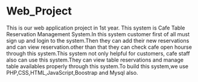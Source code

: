 # Web_Project
This is our web application project in 1st year.
This system is Cafe Table Reservation Management System.In this system customer first of all must sign up and login to the system.Then they can add their new reservations and can view reservation.other than that they can check cafe open hourse through this system.This system not only helpful for customers, cafe staff also can use this system.They can view table reservations and manage table availables properly through this system.To build this system,we use PHP,CSS,HTML,JavaScript,Boostrap and Mysql also.
 
